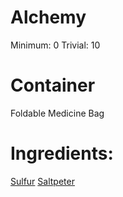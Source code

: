 <!-- TITLE: Oil of Vitriol -->
<!-- SUBTITLE: A highly corrosive mineral acid, also known as sulfuric acid -->

# Alchemy
Minimum: 0
Trivial: 10


# Container
Foldable Medicine Bag

# Ingredients:
[Sulfur](sulfur)
[Saltpeter](saltpeter)